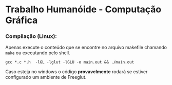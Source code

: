 # Trabalho Humanóide - Computação Gráfica

### Compilação (Linux):
Apenas execute o conteúdo que se encontre no arquivo makefile chamando `make` ou executando pelo shell. 

```shell
gcc *.c *.h  -lGL -lglut -lGLU -o main.out && ./main.out
```

Caso esteja no windows o código **provavelmente** rodará se estiver configurado um ambiente de Freeglut.

